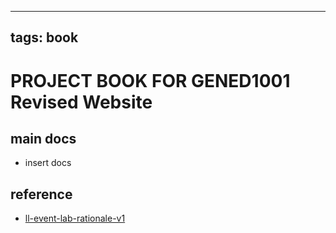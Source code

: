 
---
tags: book
---

PROJECT BOOK FOR GENED1001 Revised Website
===

main docs
---

- insert docs

reference
---

- [ll-event-lab-rationale-v1](/AunryFEcRm6SG8qAbHAyIw)

